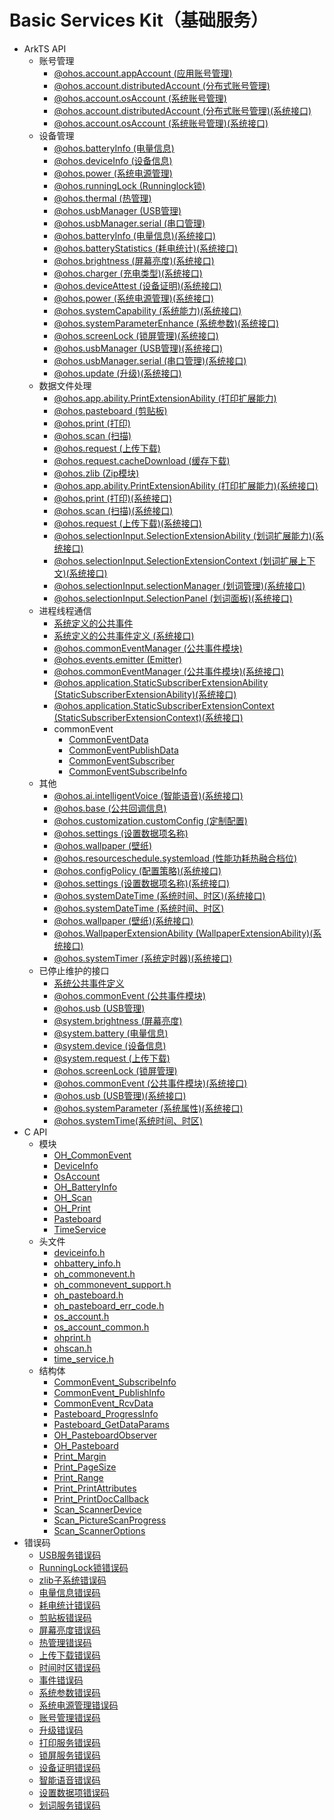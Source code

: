 # Basic Services Kit（基础服务）
<!--Kit: Common-->
<!--Subsystem: Common-->
<!--Owner: @fang-jinxu-->
<!--Designer: @lingminghw-->
<!--Tester: @RayShih-->
<!--Adviser: @fang-jinxu-->

- ArkTS API<!--basic-services-arkts-->
  - 账号管理<!--account-management-arkts-->
    - [@ohos.account.appAccount (应用账号管理)](js-apis-appAccount.md)
    - [@ohos.account.distributedAccount (分布式账号管理)](js-apis-distributed-account.md)
    - [@ohos.account.osAccount (系统账号管理)](js-apis-osAccount.md)
    <!--Del-->
    - [@ohos.account.distributedAccount (分布式账号管理)(系统接口)](js-apis-distributed-account-sys.md)
    - [@ohos.account.osAccount (系统账号管理)(系统接口)](js-apis-osAccount-sys.md)
    <!--DelEnd-->
  - 设备管理<!--device-management-arkts-->
    - [@ohos.batteryInfo (电量信息)](js-apis-battery-info.md)
    - [@ohos.deviceInfo (设备信息)](js-apis-device-info.md)
    - [@ohos.power (系统电源管理)](js-apis-power.md)
    - [@ohos.runningLock (Runninglock锁)](js-apis-runninglock.md)
    - [@ohos.thermal (热管理)](js-apis-thermal.md)
    - [@ohos.usbManager (USB管理)](js-apis-usbManager.md)
    - [@ohos.usbManager.serial (串口管理)](js-apis-serialManager.md)
    <!--Del-->
    - [@ohos.batteryInfo (电量信息)(系统接口)](js-apis-battery-info-sys.md)
    - [@ohos.batteryStatistics (耗电统计)(系统接口)](js-apis-batteryStatistics-sys.md)
    - [@ohos.brightness (屏幕亮度)(系统接口)](js-apis-brightness-sys.md)
    - [@ohos.charger (充电类型)(系统接口)](js-apis-charger-sys.md)
    - [@ohos.deviceAttest (设备证明)(系统接口)](js-apis-deviceAttest-sys.md)
    - [@ohos.power (系统电源管理)(系统接口)](js-apis-power-sys.md)
    - [@ohos.systemCapability (系统能力)(系统接口)](js-apis-system-capability-sys.md)
    - [@ohos.systemParameterEnhance (系统参数)(系统接口)](js-apis-system-parameterEnhance-sys.md)
    - [@ohos.screenLock (锁屏管理)(系统接口)](js-apis-screen-lock-sys.md)
    - [@ohos.usbManager (USB管理)(系统接口)](js-apis-usbManager-sys.md)
    - [@ohos.usbManager.serial (串口管理)(系统接口)](js-apis-serialManager-sys.md)
    - [@ohos.update (升级)(系统接口)](js-apis-update-sys.md)
    <!--DelEnd-->
  - 数据文件处理<!--data-file-processing-arkts-->
    - [@ohos.app.ability.PrintExtensionAbility (打印扩展能力)](js-apis-app-ability-PrintExtensionAbility.md)
    - [@ohos.pasteboard (剪贴板)](js-apis-pasteboard.md)
    - [@ohos.print (打印)](js-apis-print.md)
    - [@ohos.scan (扫描)](js-apis-scan.md)
    - [@ohos.request (上传下载)](js-apis-request.md)
    - [@ohos.request.cacheDownload (缓存下载)](js-apis-request-cacheDownload.md)
    - [@ohos.zlib (Zip模块)](js-apis-zlib.md)
    <!--Del-->
    - [@ohos.app.ability.PrintExtensionAbility (打印扩展能力)(系统接口)](js-apis-app-ability-PrintExtensionAbility-sys.md)
    - [@ohos.print (打印)(系统接口)](js-apis-print-sys.md)
    - [@ohos.scan (扫描)(系统接口)](js-apis-scan-sys.md)
    - [@ohos.request (上传下载)(系统接口)](js-apis-request-sys.md)
    - [@ohos.selectionInput.SelectionExtensionAbility (划词扩展能力)(系统接口)](js-apis-selectionInput-selectionExtensionAbility-sys.md)
    - [@ohos.selectionInput.SelectionExtensionContext (划词扩展上下文)(系统接口)](js-apis-selectionInput-selectionExtensionContext-sys.md)
    - [@ohos.selectionInput.selectionManager (划词管理)(系统接口)](js-apis-selectionInput-selectionManager-sys.md)
    - [@ohos.selectionInput.SelectionPanel (划词面板)(系统接口)](js-apis-selectionInput-selectionPanel-sys.md)
    <!--DelEnd-->
  - 进程线程通信<!--process-thread-communi-arkts-->
    - [系统定义的公共事件](common_event/commonEventManager-definitions.md)
    <!--Del-->
    - [系统定义的公共事件定义 (系统接口)](common_event/commonEventManager-definitions-sys.md)
    <!--DelEnd-->
    - [@ohos.commonEventManager (公共事件模块)](js-apis-commonEventManager.md)
    - [@ohos.events.emitter (Emitter)](js-apis-emitter.md)
    <!--Del-->
    - [@ohos.commonEventManager (公共事件模块)(系统接口)](js-apis-commonEventManager-sys.md)
    - [@ohos.application.StaticSubscriberExtensionAbility (StaticSubscriberExtensionAbility)(系统接口)](js-apis-application-staticSubscriberExtensionAbility-sys.md)
    - [@ohos.application.StaticSubscriberExtensionContext (StaticSubscriberExtensionContext)(系统接口)](js-apis-application-StaticSubscriberExtensionContext-sys.md)
    <!--DelEnd-->
    - commonEvent
      - [CommonEventData](js-apis-inner-commonEvent-commonEventData.md)
      - [CommonEventPublishData](js-apis-inner-commonEvent-commonEventPublishData.md)
      - [CommonEventSubscriber](js-apis-inner-commonEvent-commonEventSubscriber.md)
      - [CommonEventSubscribeInfo](js-apis-inner-commonEvent-commonEventSubscribeInfo.md)
  - 其他<!--others-->
    <!--Del-->
    - [@ohos.ai.intelligentVoice (智能语音)(系统接口)](js-apis-intelligentVoice-sys.md)
    <!--DelEnd-->
    - [@ohos.base (公共回调信息)](js-apis-base.md)
    - [@ohos.customization.customConfig (定制配置)](js-apis-customization-customConfig.md)
    - [@ohos.settings (设置数据项名称)](js-apis-settings.md)
    - [@ohos.wallpaper (壁纸)](js-apis-wallpaper.md)
    - [@ohos.resourceschedule.systemload (性能功耗热融合档位)](js-apis-resourceschedule-systemload.md)
    <!--Del-->
    - [@ohos.configPolicy (配置策略)(系统接口)](js-apis-configPolicy-sys.md)
    - [@ohos.settings (设置数据项名称)(系统接口)](js-apis-settings-sys.md)
    - [@ohos.systemDateTime (系统时间、时区)(系统接口)](js-apis-system-date-time-sys.md)
    - [@ohos.systemDateTime (系统时间、时区)](js-apis-date-time.md)
    - [@ohos.wallpaper (壁纸)(系统接口)](js-apis-wallpaper-sys.md)
    - [@ohos.WallpaperExtensionAbility (WallpaperExtensionAbility)(系统接口)](js-apis-WallpaperExtensionAbility-sys.md)
    - [@ohos.systemTimer (系统定时器)(系统接口)](js-apis-system-timer-sys.md)
    <!--DelEnd-->
  - 已停止维护的接口<!--basic-services-arkts-dep-->
    - [系统公共事件定义](common_event/commonEvent-definitions.md)
    - [@ohos.commonEvent (公共事件模块)](js-apis-commonEvent.md)
    - [@ohos.usb (USB管理)](js-apis-usb-deprecated.md)
    - [@system.brightness (屏幕亮度)](js-apis-system-brightness.md)
    - [@system.battery (电量信息)](js-apis-system-battery.md)
    - [@system.device (设备信息)](js-apis-system-device.md)
    - [@system.request (上传下载)](js-apis-system-request.md)
    - [@ohos.screenLock (锁屏管理)](js-apis-screen-lock.md)
    <!--Del-->
    - [@ohos.commonEvent (公共事件模块)(系统接口)](js-apis-commonEvent-sys.md)
    - [@ohos.usb (USB管理)(系统接口)](js-apis-usb-deprecated-sys.md)
    - [@ohos.systemParameter (系统属性)(系统接口)](js-apis-system-parameter-sys.md)
    <!--DelEnd-->
    - [@ohos.systemTime(系统时间、时区)](js-apis-system-time.md)
- C API<!--basic-services-c-->
  - 模块<!--basic-services-module-->
    - [OH_CommonEvent](capi-oh-commonevent.md)
    - [DeviceInfo](capi-deviceinfo.md)
    - [OsAccount](capi-osaccount.md)
    - [OH_BatteryInfo](capi-oh-batteryinfo.md)
    - [OH_Scan](capi-oh-scan.md)
    - [OH_Print](capi-oh-print.md)
    - [Pasteboard](capi-pasteboard.md)
    - [TimeService](capi-timeservice.md)
  - 头文件<!--basic-services-headerfile-->
    - [deviceinfo.h](capi-deviceinfo-h.md)
    - [ohbattery_info.h](capi-ohbattery-info-h.md)
    - [oh_commonevent.h](capi-oh-commonevent-h.md)
    - [oh_commonevent_support.h](capi-oh-commonevent-support-h.md)
    - [oh_pasteboard.h](capi-oh-pasteboard-h.md)
    - [oh_pasteboard_err_code.h](capi-oh-pasteboard-err-code-h.md)
    - [os_account.h](capi-os-account-h.md)
    - [os_account_common.h](capi-os-account-common-h.md)
    - [ohprint.h](capi-ohprint-h.md)
    - [ohscan.h](capi-ohscan-h.md)
    - [time_service.h](capi-time-service-h.md)
  - 结构体<!--basic-services-struct-->
    - [CommonEvent_SubscribeInfo](capi-oh-commonevent-commonevent-subscribeinfo.md)
    - [CommonEvent_PublishInfo](capi-oh-commonevent-commonevent-publishinfo.md)
    - [CommonEvent_RcvData](capi-oh-commonevent-commonevent-rcvdata.md)
    - [Pasteboard_ProgressInfo](capi-pasteboard-progressinfo.md)
    - [Pasteboard_GetDataParams](capi-pasteboard-getdataparams.md)
    - [OH_PasteboardObserver](capi-pasteboard-oh-pasteboardobserver.md)
    - [OH_Pasteboard](capi-pasteboard-oh-pasteboard.md)
    - [Print_Margin](capi-oh-print-print-margin.md)
    - [Print_PageSize](capi-oh-print-print-pagesize.md)
    - [Print_Range](capi-oh-print-print-range.md)
    - [Print_PrintAttributes](capi-oh-print-print-printattributes.md)
    - [Print_PrintDocCallback](capi-oh-print-print-printdoccallback.md)
    - [Scan_ScannerDevice](capi-oh-scan-scan-scannerdevice.md)
    - [Scan_PictureScanProgress](capi-oh-scan-scan-picturescanprogress.md)
    - [Scan_ScannerOptions](capi-oh-scan-scan-scanneroptions.md)
- 错误码<!--basic-services-arkts-errcode-->
  - [USB服务错误码](errorcode-usb.md)
  - [RunningLock锁错误码](errorcode-runninglock.md)
  - [zlib子系统错误码](errorcode-zlib.md)
  <!--Del-->
  - [电量信息错误码](errorcode-battery-info.md)
  - [耗电统计错误码](errorcode-batteryStatistics.md)
  <!--DelEnd-->
  - [剪贴板错误码](errorcode-pasteboard.md)
  <!--Del-->
  - [屏幕亮度错误码](errorcode-brightness.md)
  <!--DelEnd-->
  - [热管理错误码](errorcode-thermal.md)
  - [上传下载错误码](errorcode-request.md)
  - [时间时区错误码](errorcode-time.md)
  - [事件错误码](errorcode-CommonEventService.md)
  - [系统参数错误码](errorcode-system-parameterV9.md)
  - [系统电源管理错误码](errorcode-power.md)
  - [账号管理错误码](errorcode-account.md)
  - [升级错误码](errorcode-update.md)
  - [打印服务错误码](errorcode-print.md)
  <!--Del-->
  - [锁屏服务错误码](errorcode-screenlock.md)
  - [设备证明错误码](errorcode-deviceAttest.md)
  - [智能语音错误码](errorcode-intelligentVoice.md)
  - [设置数据项错误码](errorcode-settings.md)
  - [划词服务错误码](errorcode-selection.md)
  <!--DelEnd-->